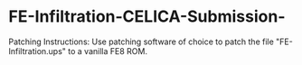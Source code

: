 # FE-Infiltration-CELICA-Submission-

Patching Instructions:
Use patching software of choice to patch the file "FE-Infiltration.ups" to a vanilla FE8 ROM.
